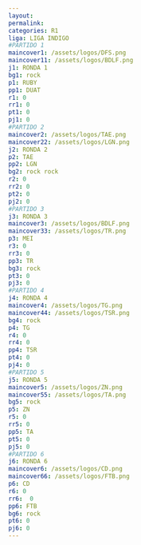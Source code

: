 ```yaml
---
layout: 
permalink: 
categories: R1
liga: LIGA INDIGO
#PARTIDO 1
maincover1: /assets/logos/DFS.png
maincover11: /assets/logos/BDLF.png
j1: RONDA 1
bg1: rock
p1: RUBY
pp1: DUAT
r1: 0
rr1: 0
pt1: 0
pj1: 0
#PARTIDO 2
maincover2: /assets/logos/TAE.png
maincover22: /assets/logos/LGN.png
j2: RONDA 2
p2: TAE
pp2: LGN
bg2: rock rock
r2: 0
rr2: 0
pt2: 0
pj2: 0
#PARTIDO 3
j3: RONDA 3
maincover3: /assets/logos/BDLF.png
maincover33: /assets/logos/TR.png
p3: MEI
r3: 0
rr3: 0
pp3: TR
bg3: rock
pt3: 0
pj3: 0
#PARTIDO 4
j4: RONDA 4
maincover4: /assets/logos/TG.png
maincover44: /assets/logos/TSR.png
bg4: rock 
p4: TG
r4: 0
rr4: 0
pp4: TSR
pt4: 0
pj4: 0
#PARTIDO 5
j5: RONDA 5
maincover5: /assets/logos/ZN.png
maincover55: /assets/logos/TA.png
bg5: rock 
p5: ZN
r5: 0
rr5: 0
pp5: TA
pt5: 0
pj5: 0
#PARTIDO 6
j6: RONDA 6
maincover6: /assets/logos/CD.png
maincover66: /assets/logos/FTB.png
p6: CD
r6: 0
rr6:  0
pp6: FTB
bg6: rock
pt6: 0
pj6: 0
---
```

